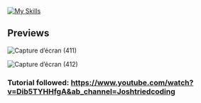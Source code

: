[![My Skills](https://skillicons.dev/icons?i=react,typescript,tailwind,express)](https://skillicons.dev)

## Previews

![Capture d’écran (411)](https://github.com/CallMeHeda/OneDayOneProject/assets/72311243/ab433323-b7af-49d6-99d8-c63b81f13e28)

![Capture d’écran (412)](https://github.com/CallMeHeda/OneDayOneProject/assets/72311243/686f146d-8f22-431a-8da1-48f6a75709e0)

### Tutorial followed: https://www.youtube.com/watch?v=Dib5TYHHfgA&ab_channel=Joshtriedcoding
